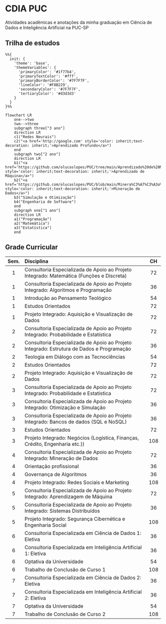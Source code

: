 # CDIA PUC
Atividades acadêmicas e anotações da minha graduação em Ciência de Dados e Inteligência Artificial na PUC-SP
## Trilha de estudos
```mermaid
%%{
  init: {
    'theme': 'base',
    'themeVariables': {
      'primaryColor': '#1f77b4',
      'primaryTextColor': '#fff',
      'primaryBorderColor': '#7F7F7F',
      'lineColor': '#F8B229',
      'secondaryColor': '#7F7F7F',
      'tertiaryColor': '#d3d3d3'
    }
  }
}%%

flowchart LR
    one-->two
    two-->three
    subgraph three["3 ano"]
    direction LR
    c1("Redes Neurais")
    c2("<a href='http://google.com' style='color: inherit;text-decoration: inherit;'>Aprendizado Profundo</a>")
    end
    subgraph two["2 ano"]
    direction LR
    b1("<a href='https://github.com/olucaslopes/PUC/tree/main/Aprendizado%20de%20M%C3%A1quina' style='color: inherit;text-decoration: inherit;'>Aprendizado de Máquina</a>")
    b2("<a href='https://github.com/olucaslopes/PUC/blob/main/Minera%C3%A7%C3%A3o%20de%20Dados' style='color: inherit;text-decoration: inherit;'>Mineração de Dados</a>")
    b3("Simulação e Otimização")
    b4("Engenharia de Software")
    end
    subgraph one["1 ano"]
    direction LR
    a1("Programação")
    a2("Matemática")
    a3("Estatística")
    end
```

## Grade Curricular

| Sem. | Disciplina | CH |
| :-: | :-- | :-: |
| 1 | Consultoria Especializada de Apoio ao Projeto Integrado: Matemática (Funções e Discreta) | 72 |
| 1 | Consultoria Especializada de Apoio ao Projeto Integrado: Algoritmos e Programação | 36 |
| 1 | Introdução ao Pensamento Teológico | 54 |
| 1 | Estudos Orientados | 72 |
| 1 | Projeto Integrado: Aquisição e Visualização de Dados | 72 |
| 2 | Consultoria Especializada de Apoio ao Projeto Integrado: Probabilidade e Estatística | 72 |
| 2 | Consultoria Especializada de Apoio ao Projeto Integrado: Estrutura de Dados e Programação | 36 |
| 2 | Teologia em Diálogo com as Tecnociências | 54 |
| 2 | Estudos Orientados | 72 |
| 2 | Projeto Integrado: Aquisição e Visualização de Dados | 72 |
| 3 | Consultoria Especializada de Apoio ao Projeto Integrado: Probabilidade e Estatística | 72 |
| 3 | Consultoria Especializada de Apoio ao Projeto Integrado: Otimização e Simulação | 36 |
| 3 | Consultoria Especializada de Apoio ao Projeto Integrado: Bancos de dados (SQL e NoSQL) | 36 |
| 3 | Estudos Orientados | 72 |
| 3 | Projeto Integrado: Negócios (Logística, Finanças, Crédito, Engenharia etc.)) | 108 |
| 4 | Consultoria Especializada de Apoio ao Projeto Integrado: Mineração de Dados | 72 |
| 4 | Orientação profissional | 36 |
| 4 | Governança de Algoritmos | 36 |
| 4 | Projeto Integrado: Redes Sociais e Marketing | 108 |
| 5 | Consultoria Especializada de Apoio ao Projeto Integrado: Aprendizagem de Máquina | 72 |
| 5 | Consultoria Especializada de Apoio ao Projeto Integrado: Sistemas Distribuídos | 36 |
| 5 | Projeto Integrado: Segurança Cibernética e Engenharia Social | 108 |
| 6 | Consultoria Especializada em Ciência de Dados 1: Eletiva | 36 |
| 6 | Consultoria Especializada em Inteligência Artificial 1: Eletiva | 36 |
| 6 | Optativa da Universidade | 54 |
| 6 | Trabalho de Conclusão de Curso 1 | 108 |
| 7 | Consultoria Especializada em Ciência de Dados 2: Eletiva | 36 |
| 7 | Consultoria Especializada em Inteligência Artificial 2: Eletiva | 36 |
| 7 | Optativa da Universidade | 54 |
| 7 | Trabalho de Conclusão de Curso 2 | 108 |
